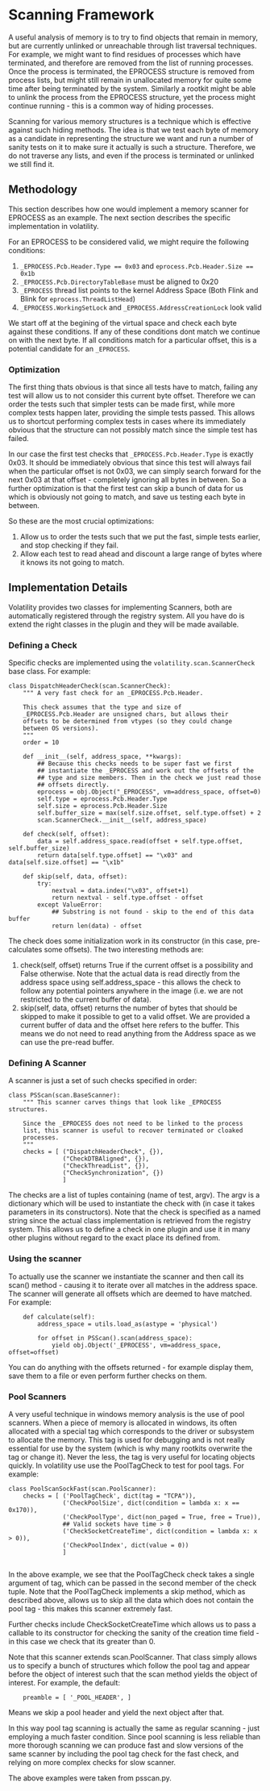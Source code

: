 # Scanning Framework #

A useful analysis of memory is to try to find objects that remain in memory, but are currently unlinked or unreachable through list traversal techniques. For example, we might want to find residues of processes which have terminated, and therefore are removed from the list of running processes. Once the process is terminated, the EPROCESS structure is removed from process lists, but might still remain in unallocated memory for quite some time after being terminated by the system. Similarly a rootkit might be able to unlink the process from the EPROCESS structure, yet the process might continue running - this is a common way of hiding processes.

Scanning for various memory structures is a technique which is effective against such hiding methods. The idea is that we test each byte of memory as a candidate in representing the structure we want and run a number of sanity tests on it to make sure it actually is such a structure. Therefore, we do not traverse any lists, and even if the process is terminated or unlinked we still find it.

## Methodology ##

This section describes how one would implement a memory scanner for EPROCESS as an example. The next section describes the specific implementation in volatility.

For an EPROCESS to be considered valid, we might require the following conditions:

  1. `_EPROCESS.Pcb.Header.Type == 0x03` and `eprocess.Pcb.Header.Size == 0x1b`
  1. `_EPROCESS.Pcb.DirectoryTableBase` must be aligned to 0x20
  1. `_EPROCESS` thread list points to the kernel Address Space (Both Flink and Blink for `eprocess.ThreadListHead`)
  1. `_EPROCESS.WorkingSetLock` and `_EPROCESS.AddressCreationLock` look valid

We start off at the begining of the virtual space and check each byte against these conditions. If any of these conditions dont match we continue on with the next byte. If all conditions match for a particular offset, this is a potential candidate for an `_EPROCESS`.

### Optimization ###

The first thing thats obvious is that since all tests have to match, failing any test will allow us to not consider this current byte offset. Therefore we can order the tests such that simpler tests can be made first, while more complex tests happen later, providing the simple tests passed. This allows us to shortcut performing complex tests in cases where its immediately obvious that the structure can not possibly match since the simple test has failed.

In our case the first test checks that `_EPROCESS.Pcb.Header.Type` is exactly 0x03. It should be immediately obvious that since this test will always fail when the particular offset is not 0x03, we can simply search forward for the next 0x03 at that offset - completely ignoring all bytes in between. So a further optimization is that the first test can skip a bunch of data for us which is obviously not going to match, and save us testing each byte in between.

So these are the most crucial optimizations:
  1. Allow us to order the tests such that we put the fast, simple tests earlier, and stop checking if they fail.
  1. Allow each test to read ahead and discount a large range of bytes where it knows its not going to match.

## Implementation Details ##

Volatility provides two classes for implementing Scanners, both are automatically registered through the registry system. All you have do is extend the right classes in the plugin and they will be made available.

### Defining a Check ###

Specific checks are implemented using the `volatility.scan.ScannerCheck` base class. For example:

```
class DispatchHeaderCheck(scan.ScannerCheck):
    """ A very fast check for an _EPROCESS.Pcb.Header.

    This check assumes that the type and size of
    _EPROCESS.Pcb.Header are unsigned chars, but allows their
    offsets to be determined from vtypes (so they could change
    between OS versions).
    """
    order = 10
    
    def __init__(self, address_space, **kwargs):
        ## Because this checks needs to be super fast we first
        ## instantiate the _EPROCESS and work out the offsets of the
        ## type and size members. Then in the check we just read those
        ## offsets directly.
        eprocess = obj.Object("_EPROCESS", vm=address_space, offset=0)
        self.type = eprocess.Pcb.Header.Type
        self.size = eprocess.Pcb.Header.Size
        self.buffer_size = max(self.size.offset, self.type.offset) + 2
        scan.ScannerCheck.__init__(self, address_space)

    def check(self, offset):
        data = self.address_space.read(offset + self.type.offset, self.buffer_size)
        return data[self.type.offset] == "\x03" and data[self.size.offset] == "\x1b"

    def skip(self, data, offset):
        try:
            nextval = data.index("\x03", offset+1)
            return nextval - self.type.offset - offset
        except ValueError:
            ## Substring is not found - skip to the end of this data buffer
            return len(data) - offset

```

The check does some initialization work in its constructor (in this case, pre-calculates some offsets). The two interesting methods are:

  1. check(self, offset) returns True if the current offset is a possibility and False otherwise. Note that the actual data is read directly from the address space using self.address\_space - this allows the check to follow any potential pointers anywhere in the image (i.e. we are not restricted to the current buffer of data).
  1. skip(self, data, offset) returns the number of bytes that should be skipped to make it possible to get to a valid offset. We are provided a current buffer of data and the offset here refers to the buffer. This means we do not need to read anything from the Address space as we can use the pre-read buffer.

### Defining A Scanner ###

A scanner is just a set of such checks specified in order:

```
class PSScan(scan.BaseScanner):
    """ This scanner carves things that look like _EPROCESS structures.

    Since the _EPROCESS does not need to be linked to the process
    list, this scanner is useful to recover terminated or cloaked
    processes.
    """
    checks = [ ("DispatchHeaderCheck", {}),
               ("CheckDTBAligned", {}),
               ("CheckThreadList", {}),
               ("CheckSynchronization", {})
               ]
```

The checks are a list of tuples containing (name of test, argv). The argv is a dictionary which will be used to instantiate the check with (in case it takes parameters in its constructors). Note that the check is specified as a named string since the actual class implementation is retrieved from the registry system. This allows us to define a check in one plugin and use it in many other plugins without regard to the exact place its defined from.

### Using the scanner ###

To actually use the scanner we instantiate the scanner and then call its scan() method - causing it to iterate over all matches in the address space. The scanner will generate all offsets which are deemed to have matched. For example:

```
    def calculate(self):
        address_space = utils.load_as(astype = 'physical')

        for offset in PSScan().scan(address_space):
            yield obj.Object('_EPROCESS', vm=address_space, offset=offset)
```

You can do anything with the offsets returned - for example display them, save them to a file or even perform further checks on them.

### Pool Scanners ###

A very useful technique in windows memory analysis is the use of pool scanners. When a piece of memory is allocated in windows, its often allocated with a special tag which corresponds to the driver or subsystem to allocate the memory. This tag is used for debugging and is not really essential for use by the system (which is why many rootkits overwrite the tag or change it). Never the less, the tag is very useful for locating objects quickly. In volatility use use the PoolTagCheck to test for pool tags. For example:

```
class PoolScanSockFast(scan.PoolScanner):
    checks = [ ('PoolTagCheck', dict(tag = "TCPA")),
               ('CheckPoolSize', dict(condition = lambda x: x == 0x170)),
               ('CheckPoolType', dict(non_paged = True, free = True)),
               ## Valid sockets have time > 0
               ('CheckSocketCreateTime', dict(condition = lambda x: x > 0)),
               ('CheckPoolIndex', dict(value = 0))
               ]
    
```

In the above example, we see that the PoolTagCheck check takes a single argument of tag, which can be passed in the second member of the check tuple. Note that the PoolTagCheck implements a skip method, which as described above, allows us to skip all the data which does not contain the pool tag - this makes this scanner extremely fast.

Further checks include CheckSocketCreateTime which allows us to pass a callable to its constructor for checking the sanity of the creation time field - in this case we check that its greater than 0.

Note that this scanner extends scan.PoolScanner. That class simply allows us to specify a bunch of structures which follow the pool tag and appear before the object of interest such that the scan method yields the object of interest. For example, the default:

```
    preamble = [ '_POOL_HEADER', ]
```

Means we skip a pool header and yield the next object after that.

In this way pool tag scanning is actually the same as regular scanning - just employing a much faster condition. Since pool scanning is less reliable than more thorough scanning we can produce fast and slow versions of the same scanner by including the pool tag check for the fast check, and relying on more complex checks for slow scanner.

The above examples were taken from psscan.py.